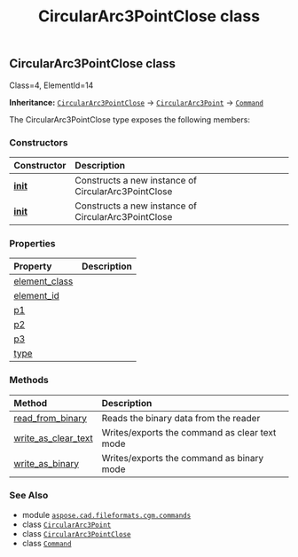﻿---
title: CircularArc3PointClose class
second_title: Aspose.CAD for Python via .NET API References
description: 
type: docs
weight: 320
url: /python-net/aspose.cad.fileformats.cgm.commands/circulararc3pointclose/
is_root: false
---

## CircularArc3PointClose class

Class=4, ElementId=14



**Inheritance:** [`CircularArc3PointClose`](/cad/python-net/aspose.cad.fileformats.cgm.commands/circulararc3pointclose) → 
[`CircularArc3Point`](/cad/python-net/aspose.cad.fileformats.cgm.commands/circulararc3point) → 
[`Command`](/cad/python-net/aspose.cad.fileformats.cgm.commands/command)



The CircularArc3PointClose type exposes the following members:

### Constructors
| Constructor | Description |
| :- | :- |
| [__init__](/cad/python-net/aspose.cad.fileformats.cgm.commands/circulararc3pointclose/__init__/#aspose.cad.fileformats.cgm.CgmFile) | Constructs a new instance of CircularArc3PointClose |
| [__init__](/cad/python-net/aspose.cad.fileformats.cgm.commands/circulararc3pointclose/__init__/#aspose.cad.fileformats.cgm.CgmFile-aspose.cad.fileformats.cgm.classes.CgmPoint-aspose.cad.fileformats.cgm.classes.CgmPoint-aspose.cad.fileformats.cgm.classes.CgmPoint-aspose.cad.fileformats.cgm.enums.ClosureType) | Constructs a new instance of CircularArc3PointClose |


### Properties
| Property | Description |
| :- | :- |
| [element_class](/cad/python-net/aspose.cad.fileformats.cgm.commands/circulararc3pointclose/element_class) |  |
| [element_id](/cad/python-net/aspose.cad.fileformats.cgm.commands/circulararc3pointclose/element_id) |  |
| [p1](/cad/python-net/aspose.cad.fileformats.cgm.commands/circulararc3pointclose/p1) |  |
| [p2](/cad/python-net/aspose.cad.fileformats.cgm.commands/circulararc3pointclose/p2) |  |
| [p3](/cad/python-net/aspose.cad.fileformats.cgm.commands/circulararc3pointclose/p3) |  |
| [type](/cad/python-net/aspose.cad.fileformats.cgm.commands/circulararc3pointclose/type) |  |


### Methods
| Method | Description |
| :- | :- |
| [read_from_binary](/cad/python-net/aspose.cad.fileformats.cgm.commands/circulararc3pointclose/read_from_binary/#aspose.cad.fileformats.cgm.IBinaryReader) | Reads the binary data from the reader |
| [write_as_clear_text](/cad/python-net/aspose.cad.fileformats.cgm.commands/circulararc3pointclose/write_as_clear_text/#aspose.cad.fileformats.cgm.IClearTextWriter) | Writes/exports the command as clear text mode |
| [write_as_binary](/cad/python-net/aspose.cad.fileformats.cgm.commands/circulararc3pointclose/write_as_binary/#aspose.cad.fileformats.cgm.IBinaryWriter) | Writes/exports the command as binary mode |



### See Also
* module [`aspose.cad.fileformats.cgm.commands`](..)
* class [`CircularArc3Point`](/cad/python-net/aspose.cad.fileformats.cgm.commands/circulararc3point)
* class [`CircularArc3PointClose`](/cad/python-net/aspose.cad.fileformats.cgm.commands/circulararc3pointclose)
* class [`Command`](/cad/python-net/aspose.cad.fileformats.cgm.commands/command)
